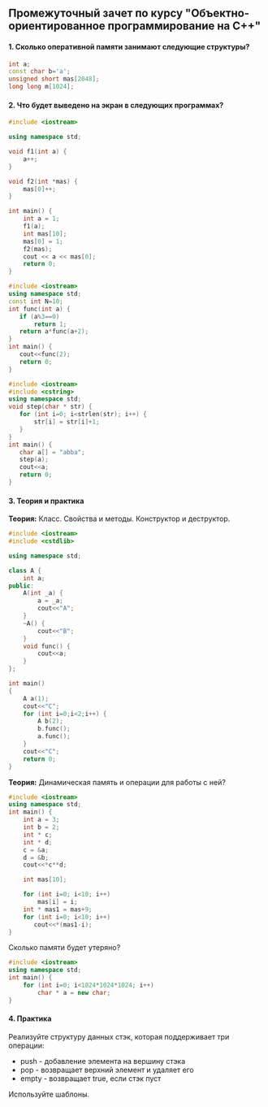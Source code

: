 ## Промежуточный зачет по курсу "Объектно-ориентированное программирование на С++"

#### 1. Сколько оперативной памяти занимают следующие структуры?

```cpp
int a;
const char b='a';
unsigned short mas[2048];
long long m[1024];
```

#### 2. Что будет выведено на экран в следующих программах?

```cpp
#include <iostream>

using namespace std;

void f1(int a) {
    a++;
}

void f2(int *mas) {
    mas[0]++;
}

int main() {
    int a = 1;
    f1(a);
    int mas[10];
    mas[0] = 1;
    f2(mas);
    cout << a << mas[0];
    return 0;
}
```

```cpp
#include <iostream>
using namespace std;
const int N=10;
int func(int a) {
   if (a%3==0)
       return 1;
   return a*func(a+2);
}
int main() {
   cout<<func(2);
   return 0;
}
```
```cpp
#include <iostream>
#include <cstring>
using namespace std;
void step(char * str) {
   for (int i=0; i<strlen(str); i++) {
       str[i] = str[i]+1;
   }
}
int main() {
   char a[] = "abba";
   step(a);
   cout<<a;
   return 0;
}
```

#### 3. Теория и практика
**Теория:** Класс. Свойства и методы. Конструктор и деструктор.

```cpp
#include <iostream>
#include <cstdlib>

using namespace std;

class A {
    int a;
public:
    A(int _a) {
        a = _a;
        cout<<"A";
    }
    ~A() {
        cout<<"B";
    }
    void func() {
        cout<<a;
    }
};

int main()
{
    A a(1);
    cout<<"C";
    for (int i=0;i<2;i++) {
        A b(2);
        b.func();
        a.func();
    }
    cout<<"C";
    return 0;
}
```

**Теория:** Динамическая память и операции для работы с ней?

```cpp
#include <iostream>
using namespace std;
int main() {
    int a = 3;
    int b = 2;
    int * c;
    int * d;
    c = &a;
    d = &b;
    cout<<*c**d;

    int mas[10];

    for (int i=0; i<10; i++)
        mas[i] = i;
    int * mas1 = mas+9;
    for (int i=0; i<10; i++)
       cout<<*(mas1-i);
}
```
Сколько памяти будет утеряно?
```cpp
#include <iostream>
using namespace std;
int main() {
    for (int i=0; i<1024*1024*1024; i++)
        char * a = new char;
}
```
#### 4. Практика

Реализуйте структуру данных стэк, которая поддерживает три операции:
 - push - добавление элемента на вершину стэка
 - pop - возвращает верхний элемент и удаляет его
 - empty - возвращает true, если стэк пуст

Используйте шаблоны.

